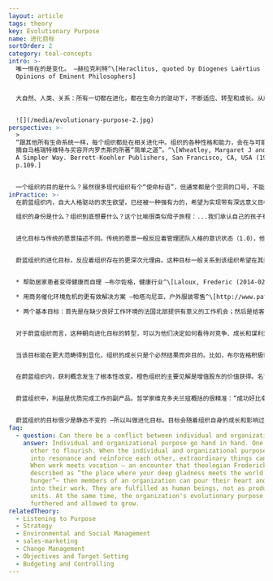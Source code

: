 ```yaml
---
layout: article
tags: theory
key: Evolutionary Purpose
name: 进化目标
sortOrder: 2
category: teal-concepts
intro: >-
  唯一恒在的是变化。 —赫拉克利特^\[Heraclitus, quoted by Diogenes Laërtius in Lives and
  Opinions of Eminent Philosophers]


  大自然、人类、关系：所有一切都在进化，都在生命力的驱动下，不断适应、转型和成长。从蔚蓝组织角度来看，组织被看作一种携带目标的独立能量场，能穿透所有的参与者。在这个模式中，我们并不拥有或能运营某个组织，我们只是组织的仆人，聆听组织想去哪里，然后帮助组织在这个世界里完成其任务...


  ![](/media/evolutionary-purpose-2.jpg)
perspective: >-
  >
  “跟其他所有生命系统一样，每个组织都处在相关进化中。组织的各种性格和能力，会在与可能性的游戏中不断浮现出来。组织会与其他生命单元之间进行大量的无章法混沌互动，然后逐步诞生一个可行性体系而开始有序成长。这个系统会开发出一些未曾规划的能力和信念。自行完成无人设计的各种工作。演化出无需管理的（人际）关系。如果我们焦灼的考量一些设计和结构，强扭的流程和规则，执着的进行统治和控制，就永不会成功的创造出一个蔚蓝组织。组织作为生命体，渴望着自行发生。人类组织会自行诞生于一些可以去理解但绝不要用来控制的流程。”
  摘自马格瑞特维特与买容开内罗杰斯的所著“简单之道”。^\[Wheatley, Margaret J and Kellner-Rodgers, Myron.
  A Simpler Way. Berrett-Koehler Publishers, San Francisco, CA, USA (1999),
  p.109.]


  一个组织的目的是什么？虽然很多现代组织有个“使命标语”，但通常都是个空洞的口号，不能真正的指导决策机制，因而事实上决策参与者完全不知道这个标语的存在。于是多数传统组织不是被集体的目标驱动着，而是被某种自我求生欲望支撑着。意识1.0之红色，琥珀，橙色模式中那种基于恐惧的特性，在领导和成员中根植了一种恐惧天性，将世界看作一个危险的空间，充满欲抢自己饭碗的竞争对手。唯一的求生途径就是不择手段谋取利益，在损人（竞争对手）利己的原则下获得市场份额。在这场红海战役中，谁还有余暇考虑目标话题？不幸的是，基于恐惧的竞争优先思维，即使在组织生存不成问题的阶段，也占资源投入的最优势。在一些被保护在竞争环境之外的组织内（比如军队，公立学校，政府部门），基于恐惧的人格还是会将能量优先投入到对安全的追求，此时竞争会发生在组织内部。经理们卷入与其他部门的战争，为自己部门的存活而战，攫取更多资金、人才、或荣誉。朝向进化性的蔚蓝组织转型后，人们能逐渐学会驯服自己自大人格中的各种恐惧。这个过程能节省能量，用于探索开发关于个人和集体之生命意义和目标的更深层主题：我的使命是什么？真正值得达成的是什么？求生不再是蔚蓝组织的聚焦之处。基础目标终于得到重视。^\[Laloux, Frederic (2014-02-09). Reinventing Organizations: A Guide to Creating Organizations Inspired by the Next Stage of Human Consciousness (Kindle Locations 4197-4205). Nelson Parker. Kindle Edition.]
inPractice: >-
  在蔚蓝组织内，自大人格驱动的求生欲望，已经被一种强有力的，希望为实现带有深远意义目标而工作（使命）的渴望所替代。如果组织不能做出一些值得成员付出能量、才能和创造力的产出，那个“做最好员工”的概念就只是个空洞的目的。蔚蓝模式认为，每个组织都有自己的身份、生命力量和使命。波瑞安罗伯森作为蔚蓝组织霍尔公司的创始人，用进化目标来描述这个现象。认为组织跟个人同样，都天然具备一个使命和用于推向该目标的进化性能量：在蔚蓝组织内，自大人格驱动的求生欲望，已经被一种强有力的，希望为实现带有深远意义目标而工作（使命）的渴望所替代。如果组织不能做出一些值得成员付出能量、才能和创造力的产出，那个“做最好员工”的概念就只是个空洞的目的。蔚蓝模式认为，每个组织都有自己的身份、生命力量和使命。波瑞安罗伯森作为蔚蓝组织霍尔公司的创始人，用进化目标来描述这个现象。认为组织跟个人同样，都天然具备一个使命和用于推向该目标的进化性能量：

  组织的身份是什么？组织到底想要什么？这个比喻很类似母子旅程：...我们承认自己的孩子有其独自的身份及其独立的人生道路与目标。不能只因为我可能很希望孩子当个医生，就可以将自己的需求投射在孩子身上。如果我强制投射，就会发生一种有害的纠缠依赖关系。我们作为成熟的父母已经知道，健康的为亲之道就是努力去催化这个亲子各不相同的旅程。而正是这种亲子差异，允许双方获得各自特有的更完整的主权和身份，这些素质进而能促进个体开发出一种在人际关系和互联互动中更有意识的融合能力，这是一种同行者的关系，是平等的。...正确的定位是，成员要跟组织的目标共鸣，设法区分个体与组织的身份并揣摩出“该组织的使命是什么？”。不是“我们想利用这个组织作为私有财产，来达成什么目的？”而是“这个组织作为生命体，作为有机系统，具有何种潜力？” 进化目标的含义：一种最深次元的创造性潜力，能为某些新事物赋予生命，能对对这个世界做出某些价值和能量贡献。...我们要聆听并让组织生命体的这种创造性脉冲或潜力驱动自己的行为，而不是用个人的欲望影响组织行为。^\[Laloux, Frederic (2014-02-09) Reinventing Organizations: A Guide to Creating Organizations Inspired by the Next Stage of Human Consciousness (Kindle Locations 4322). Nelson Parker. Kindle Edition.] 


  进化目标与传统的愿景描述不同。传统的愿景一般反应着管理团队人格的意识状态（1.0），他们负责决定组织未来的样子。


  蔚蓝组织的进化目标，反应着组织存在的更深次元理由。这种目标一般关系到该组织希望在其运作的社区以及所服务市场内创造的与众不同之处（创新）。这个目标与竞争或战胜其他组织无关。是为了服务于人类进化需求的更大良善。一些具体组织的案例：


  * 帮助居家患者变得健康而自理 —布尔佐格，健康行业^\[Laloux, Frederic (2014-02-09). Reinventing Organizations: A Guide to Creating Organizations Inspired by the Next Stage of Human Consciousness (Kindle Locations 4239-4240). Nelson Parker. Kindle Edition]

  * 用商务催化环境危机的更有效解决方案 —帕塔沟尼亚，户外服装零售^\[http://www.patagoniaworks.com/#index, accessed 2015/06/13] 

  * 两个基本目标：首先是在缺少良好工作环境的法国北部提供有意义的工作机会；然后是给客户传递爱，并接收客户的爱 —法维，铸造和工程公司^\[Laloux, Frederic (2014-02-09). Reinventing Organizations: A Guide to Creating Organizations Inspired by the Next Stage of Human Consciousness (Kindle Locations 4371-4372). Nelson Parker. Kindle Edition.] 


  对于蔚蓝组织而言，这种朝向进化目标的转型，可以为他们决定如何看待对竞争、成长和谋利这些基本概念，带来重要启示。橙色组织执着于打败竞争对手（通用电子的前执行官杰克著书的书名就是个活生生的实例，赢）。而蔚蓝组织则去掉了竞争这个提法。因蔚蓝组织真诚的活在目标中，任何能帮助实现该目标的人和组织，都被看作盟友而非竞争对手。参见下面的启发性案例 —布尔佐格。


  当该目标能在更大范畴得到显化，组织的成长只是个必然结果而非目的。比如，布尔佐格积极帮助病人构建与其家属、朋友和邻居的支撑网络。基本上是努力让组织尽快从患者的生命中退场，尽快脱离对该组织的依赖。他们很成功：2009年的调查表明，其患者脱离照顾的速度比竞争对手的患者快一倍，因而预算中的收益有所减少。该组织的核心战略是，帮助患者变得健康而自理 —事实上直接等于是追求更少的收益和成长，而不是更多获利。同样，帕塔沟尼亚（服装业）也因打出一个整页广告而著称“不要买这个上衣”。这个广告是该组织的一个“共同纽带伙伴关系”活动的一部分。该组织认识到我们发达国家的很多人衣橱内，放着足够让我们一生保暖的服装。但还是会持续买新衣服，这对环保不利，会引发洪水。这个活动对此铁面直击，具体内容包括减量（生产耐用衣服），修补（为客户提供修补服务），重用（公司在易被或自营店铺的二手柜台为客户代售旧衣服），回收（可以退回旧衣服，公司负责做重用处理）。这是否会损害该组织的收入增长？是的。每修补或重用一件夹克，就会导致少卖一件。这是否会提高客户忠诚度而在长期角度提高利润增长？也许。但该组织的决策不是被预算和财物驱动的。该公司选择将其使命召唤做目标。^\[Laloux, Frederic (2014-02-09). Reinventing Organizations: A Guide to Creating Organizations Inspired by the Next Stage of Human Consciousness (Kindle Locations 4235-4248). Nelson Parker. Kindle Edition.]


  在蔚蓝组织内，获利概念发生了根本性改变。橙色组织的主要见解是增值股东的价值获得。名言公司压倒一切的责任是：利益最大化。在很多国家，这个见解跟法律接轨。管理团队会因为威胁获利的决策吃官司。在股东价值优先的洗脑下，上市公司不择手段的聚焦在底线附近。但营利性蔚蓝组织对获利持非常不同的见解。虽然利益是必须的，投资人也该得到回报，但第一优先的是目标，不是获利。蔚蓝组织创始人通常使用同一个比喻：利益就好比我们呼吸的空气。我们需要空气才能活，但不是为了呼吸而活。塔米赛蒙是桑楚的创始人，他对其商务的定义是：传统商务理念是，我们做一切都是为了赚更多的钱，让产能更高，或其他更xx。但我不是这么认为。我对商务看法是，我们走到一起成为社区，目的是为了满足人性需求并具体化呈现自己的人生。^\[Laloux, Frederic (2014-02-09). Reinventing Organizations: A Guide to Creating Organizations Inspired by the Next Stage of Human Consciousness (Kindle Locations 4253-4264). Nelson Parker. Kindle Edition.]


  蔚蓝组织中，利益是优质完成工作的副产品。哲学家维克多夫兰寇概括的很精准：“成功好比幸福，无法通过追求得到，必须自动到来，并且只能作为在为某个比私人利益更崇高的目的而奉献时，所获得的副产品而收到。”^\[Laloux, Frederic (2014-02-09). Reinventing Organizations: A Guide to Creating Organizations Inspired by the Next Stage of Human Consciousness (Kindle Locations 4264-4266). Nelson Parker. Kindle Edition.]


  蔚蓝组织的目标很少是静态不变的 —所以叫做进化目标。目标会随着组织自身的成长和影响过程而与时俱进。比如，布尔佐格公司设立时目标的“帮助疾病和老年患者活出更自理更有意义的人生。”^\[Laloux, Frederic (2014-02-09). Reinventing Organizations: A Guide to Creating Organizations Inspired by the Next Stage of Human Consciousness (Kindle Locations 4215-4216). Nelson Parker. Kindle Edition.]但其活动已经成长并超出了照顾老人的范畴，现在聚焦在“帮助患者变得健康和自理”。
faq:
  - question: Can there be a conflict between individual and organizational purpose?
    answer: Individual and organizational purpose go hand in hand. One needs the
      other to flourish. When the individual and organizational purpose enter
      into resonance and reinforce each other, extraordinary things can happen.
      When work meets vocation — an encounter that theologian Frederick Buechner
      described as “the place where your deep gladness meets the world’s deep
      hunger”— then members of an organization can pour their heart and soul
      into their work. They are fulfilled as human beings, not as productive
      units. At the same time, the organization's evolutionary purpose is
      furthered and allowed to grow.
relatedTheory:
  - Listening to Purpose
  - Strategy
  - Environmental and Social Management
  - sales-marketing
  - Change Management
  - Objectives and Target Setting
  - Budgeting and Controlling
---
```

